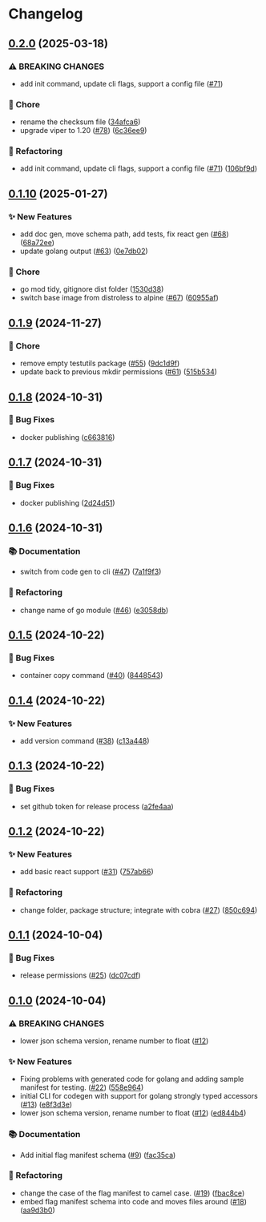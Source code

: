 # Changelog

## [0.2.0](https://github.com/open-feature/cli/compare/v0.1.10...v0.2.0) (2025-03-18)


### ⚠ BREAKING CHANGES

* add init command, update cli flags, support a config file ([#71](https://github.com/open-feature/cli/issues/71))

### 🧹 Chore

* rename the checksum file ([34afca6](https://github.com/open-feature/cli/commit/34afca62ab6cf229f38b0cc81d6f6443cf1ac8ea))
* upgrade viper to 1.20 ([#78](https://github.com/open-feature/cli/issues/78)) ([6c36ee9](https://github.com/open-feature/cli/commit/6c36ee90f796cdabe318ef59aec9de3d93c3ffd5))


### 🔄 Refactoring

* add init command, update cli flags, support a config file ([#71](https://github.com/open-feature/cli/issues/71)) ([106bf9d](https://github.com/open-feature/cli/commit/106bf9ddfe93673d956487bcf84667d550543aa0))

## [0.1.10](https://github.com/open-feature/cli/compare/v0.1.9...v0.1.10) (2025-01-27)


### ✨ New Features

* add doc gen, move schema path, add tests, fix react gen ([#68](https://github.com/open-feature/cli/issues/68)) ([68a72ee](https://github.com/open-feature/cli/commit/68a72ee929b134fb787396019102ade3fae3f697))
* update golang output ([#63](https://github.com/open-feature/cli/issues/63)) ([0e7db02](https://github.com/open-feature/cli/commit/0e7db0209e13b672329fc2f4578cdb700db7b826))


### 🧹 Chore

* go mod tidy, gitignore dist folder ([1530d38](https://github.com/open-feature/cli/commit/1530d38dd3b127d80457512e8a0da87f4f38f293))
* switch base image from distroless to alpine ([#67](https://github.com/open-feature/cli/issues/67)) ([60955af](https://github.com/open-feature/cli/commit/60955af1a9fe89b62f8508ecd97284b899b50786))

## [0.1.9](https://github.com/open-feature/cli/compare/v0.1.8...v0.1.9) (2024-11-27)


### 🧹 Chore

* remove empty testutils package ([#55](https://github.com/open-feature/cli/issues/55)) ([9dc1d9f](https://github.com/open-feature/cli/commit/9dc1d9fbc3751b53956e4c61cd43df63edca9f19))
* update back to previous mkdir permissions ([#61](https://github.com/open-feature/cli/issues/61)) ([515b534](https://github.com/open-feature/cli/commit/515b5340b5d61879bf2fdb786ea38cbbe0a24247))

## [0.1.8](https://github.com/open-feature/cli/compare/v0.1.7...v0.1.8) (2024-10-31)


### 🐛 Bug Fixes

* docker publishing ([c663816](https://github.com/open-feature/cli/commit/c663816e33d0a020c1bd4db110ac0e4f451ff7b1))

## [0.1.7](https://github.com/open-feature/cli/compare/v0.1.6...v0.1.7) (2024-10-31)


### 🐛 Bug Fixes

* docker publishing ([2d24d51](https://github.com/open-feature/cli/commit/2d24d5141c0822edb7254f38efdabaa6e9b5b351))

## [0.1.6](https://github.com/open-feature/cli/compare/v0.1.5...v0.1.6) (2024-10-31)


### 📚 Documentation

* switch from code gen to cli ([#47](https://github.com/open-feature/cli/issues/47)) ([7a1f9f3](https://github.com/open-feature/cli/commit/7a1f9f304cc9c512b407b19986fbd82e3b80fe53))


### 🔄 Refactoring

* change name of go module ([#46](https://github.com/open-feature/cli/issues/46)) ([e3058db](https://github.com/open-feature/cli/commit/e3058db6d7f4feef4780df6a5f1772e05b82571a))

## [0.1.5](https://github.com/open-feature/codegen/compare/v0.1.4...v0.1.5) (2024-10-22)


### 🐛 Bug Fixes

* container copy command ([#40](https://github.com/open-feature/codegen/issues/40)) ([8448543](https://github.com/open-feature/codegen/commit/8448543fda56a3d68851cf44a4735c1902bf5b98))

## [0.1.4](https://github.com/open-feature/codegen/compare/v0.1.3...v0.1.4) (2024-10-22)


### ✨ New Features

* add version command ([#38](https://github.com/open-feature/codegen/issues/38)) ([c13a448](https://github.com/open-feature/codegen/commit/c13a4486b9b42f3e4a6f34abd43a87aecf91355e))

## [0.1.3](https://github.com/open-feature/codegen/compare/v0.1.2...v0.1.3) (2024-10-22)


### 🐛 Bug Fixes

* set github token for release process ([a2fe4aa](https://github.com/open-feature/codegen/commit/a2fe4aa33e380e86925480e7233eeed4bfb9ed90))

## [0.1.2](https://github.com/open-feature/codegen/compare/v0.1.1...v0.1.2) (2024-10-22)


### ✨ New Features

* add basic react support ([#31](https://github.com/open-feature/codegen/issues/31)) ([757ab66](https://github.com/open-feature/codegen/commit/757ab66b7fde7103ca6f5cb7f10c0632073b58d8))


### 🔄 Refactoring

* change folder, package structure; integrate with cobra ([#27](https://github.com/open-feature/codegen/issues/27)) ([850c694](https://github.com/open-feature/codegen/commit/850c694c84fad1a71722a1b1e620f1473bc2d2ab))

## [0.1.1](https://github.com/open-feature/codegen/compare/v0.1.0...v0.1.1) (2024-10-04)


### 🐛 Bug Fixes

* release permissions ([#25](https://github.com/open-feature/codegen/issues/25)) ([dc07cdf](https://github.com/open-feature/codegen/commit/dc07cdfe5487c0a22209c54d0ee195bbdcf1b5ed))

## [0.1.0](https://github.com/open-feature/codegen/compare/v0.0.1...v0.1.0) (2024-10-04)


### ⚠ BREAKING CHANGES

* lower json schema version, rename number to float ([#12](https://github.com/open-feature/codegen/issues/12))

### ✨ New Features

* Fixing problems with generated code for golang and adding sample manifest for testing. ([#22](https://github.com/open-feature/codegen/issues/22)) ([558e964](https://github.com/open-feature/codegen/commit/558e9640b8756e9cacccfdb23f136d95bd81629b))
* initial CLI for codegen with support for golang strongly typed accessors ([#13](https://github.com/open-feature/codegen/issues/13)) ([e8f3d3e](https://github.com/open-feature/codegen/commit/e8f3d3ea2815b7d5473746e71f1bedc856e723c8))
* lower json schema version, rename number to float ([#12](https://github.com/open-feature/codegen/issues/12)) ([ed844b4](https://github.com/open-feature/codegen/commit/ed844b43a3d05113b49b39a1e368d0ee3c308dc9))


### 📚 Documentation

* Add initial flag manifest schema ([#9](https://github.com/open-feature/codegen/issues/9)) ([fac35ca](https://github.com/open-feature/codegen/commit/fac35caff88e1ef9a9c5ff1e8624040d91db9307))


### 🔄 Refactoring

* change the case of the flag manifest to camel case. ([#19](https://github.com/open-feature/codegen/issues/19)) ([fbac8ce](https://github.com/open-feature/codegen/commit/fbac8ce70dda766aff437b59286beb0579aa8472))
* embed flag manifest schema into code and moves files around ([#18](https://github.com/open-feature/codegen/issues/18)) ([aa9d3b0](https://github.com/open-feature/codegen/commit/aa9d3b03f0ece5295f6ce7be1f9093ed8ee9200f))
